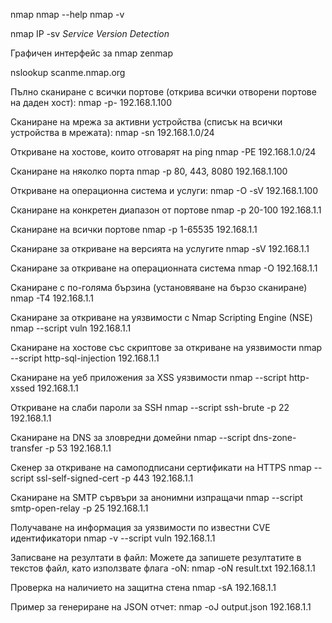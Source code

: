 nmap
nmap --help
nmap -v

nmap IP -sv
*Service Version Detection*

Графичен интерфейс за nmap
zenmap

nslookup scanme.nmap.org

Пълно сканиране с всички портове (открива всички отворени портове на даден хост):
nmap -p- 192.168.1.100

Сканиране на мрежа за активни устройства (списък на всички устройства в мрежата):
nmap -sn 192.168.1.0/24

Откриване на хостове, които отговарят на ping
nmap -PE 192.168.1.0/24

Сканиране на няколко порта
nmap -p 80, 443, 8080 192.168.1.100

Откриване на операционна система и услуги:
nmap -O -sV 192.168.1.100

Сканиране на конкретен диапазон от портове
nmap -p 20-100 192.168.1.1

Сканиране на всички портове
nmap -p 1-65535 192.168.1.1

Сканиране за откриване на версията на услугите
nmap -sV 192.168.1.1

Сканиране за откриване на операционната система
nmap -O 192.168.1.1

Сканиране с по-голяма бързина (установяване на бързо сканиране)
nmap -T4 192.168.1.1

Сканиране за откриване на уязвимости с Nmap Scripting Engine (NSE)
nmap --script vuln 192.168.1.1

Сканиране на хостове със скриптове за откриване на уязвимости
nmap --script http-sql-injection 192.168.1.1

Сканиране на уеб приложения за XSS уязвимости
nmap --script http-xssed 192.168.1.1

Откриване на слаби пароли за SSH
nmap --script ssh-brute -p 22 192.168.1.1

Сканиране на DNS за зловредни домейни
nmap --script dns-zone-transfer -p 53 192.168.1.1

Скенер за откриване на самоподписани сертификати на HTTPS
nmap --script ssl-self-signed-cert -p 443 192.168.1.1

Сканиране на SMTP сървъри за анонимни изпращачи
nmap --script smtp-open-relay -p 25 192.168.1.1

Получаване на информация за уязвимости по известни CVE идентификатори
nmap -v --script vuln 192.168.1.1

Записване на резултати в файл: Можете да запишете резултатите в текстов файл, като използвате флага -oN:
nmap -oN result.txt 192.168.1.1

Проверка на наличието на защитна стена
nmap -sA 192.168.1.1

Пример за генериране на JSON отчет:
nmap -oJ output.json 192.168.1.1